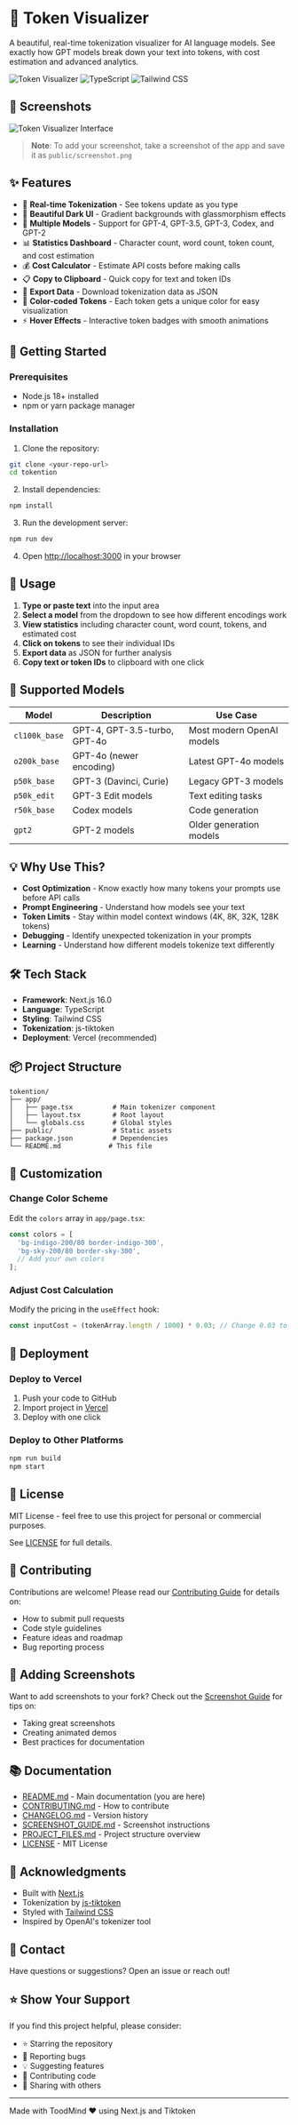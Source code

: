 # 🎨 Token Visualizer

A beautiful, real-time tokenization visualizer for AI language models. See exactly how GPT models break down your text into tokens, with cost estimation and advanced analytics.

![Token Visualizer](https://img.shields.io/badge/Next.js-16.0-black?style=for-the-badge&logo=next.js)
![TypeScript](https://img.shields.io/badge/TypeScript-5.0-blue?style=for-the-badge&logo=typescript)
![Tailwind CSS](https://img.shields.io/badge/Tailwind-3.0-38bdf8?style=for-the-badge&logo=tailwind-css)

## 📸 Screenshots

![Token Visualizer Interface](./app/images/image.png)

> **Note**: To add your screenshot, take a screenshot of the app and save it as `public/screenshot.png`

## ✨ Features

- 🎯 **Real-time Tokenization** - See tokens update as you type
- 🎨 **Beautiful Dark UI** - Gradient backgrounds with glassmorphism effects
- 🤖 **Multiple Models** - Support for GPT-4, GPT-3.5, GPT-3, Codex, and GPT-2
- 📊 **Statistics Dashboard** - Character count, word count, token count, and cost estimation
- 💰 **Cost Calculator** - Estimate API costs before making calls
- 📋 **Copy to Clipboard** - Quick copy for text and token IDs
- 💾 **Export Data** - Download tokenization data as JSON
- 🎨 **Color-coded Tokens** - Each token gets a unique color for easy visualization
- ⚡ **Hover Effects** - Interactive token badges with smooth animations

## 🚀 Getting Started

### Prerequisites

- Node.js 18+ installed
- npm or yarn package manager

### Installation

1. Clone the repository:
```bash
git clone <your-repo-url>
cd tokention
```

2. Install dependencies:
```bash
npm install
```

3. Run the development server:
```bash
npm run dev
```

4. Open [http://localhost:3000](http://localhost:3000) in your browser

## 🎯 Usage

1. **Type or paste text** into the input area
2. **Select a model** from the dropdown to see how different encodings work
3. **View statistics** including character count, word count, tokens, and estimated cost
4. **Click on tokens** to see their individual IDs
5. **Export data** as JSON for further analysis
6. **Copy text or token IDs** to clipboard with one click

## 🧠 Supported Models

| Model | Description | Use Case |
|-------|-------------|----------|
| `cl100k_base` | GPT-4, GPT-3.5-turbo, GPT-4o | Most modern OpenAI models |
| `o200k_base` | GPT-4o (newer encoding) | Latest GPT-4o models |
| `p50k_base` | GPT-3 (Davinci, Curie) | Legacy GPT-3 models |
| `p50k_edit` | GPT-3 Edit models | Text editing tasks |
| `r50k_base` | Codex models | Code generation |
| `gpt2` | GPT-2 models | Older generation models |

## 💡 Why Use This?

- **Cost Optimization** - Know exactly how many tokens your prompts use before API calls
- **Prompt Engineering** - Understand how models see your text
- **Token Limits** - Stay within model context windows (4K, 8K, 32K, 128K tokens)
- **Debugging** - Identify unexpected tokenization in your prompts
- **Learning** - Understand how different models tokenize text differently

## 🛠️ Tech Stack

- **Framework**: Next.js 16.0
- **Language**: TypeScript
- **Styling**: Tailwind CSS
- **Tokenization**: js-tiktoken
- **Deployment**: Vercel (recommended)

## 📦 Project Structure

```
tokention/
├── app/
│   ├── page.tsx          # Main tokenizer component
│   ├── layout.tsx        # Root layout
│   └── globals.css       # Global styles
├── public/               # Static assets
├── package.json          # Dependencies
└── README.md            # This file
```

## 🎨 Customization

### Change Color Scheme

Edit the `colors` array in `app/page.tsx`:

```typescript
const colors = [
  'bg-indigo-200/80 border-indigo-300',
  'bg-sky-200/80 border-sky-300',
  // Add your own colors
];
```

### Adjust Cost Calculation

Modify the pricing in the `useEffect` hook:

```typescript
const inputCost = (tokenArray.length / 1000) * 0.03; // Change 0.03 to your rate
```

## 🚀 Deployment

### Deploy to Vercel

1. Push your code to GitHub
2. Import project in [Vercel](https://vercel.com)
3. Deploy with one click

### Deploy to Other Platforms

```bash
npm run build
npm start
```

## 📝 License

MIT License - feel free to use this project for personal or commercial purposes.

See [LICENSE](./LICENSE) for full details.

## 🤝 Contributing

Contributions are welcome! Please read our [Contributing Guide](./CONTRIBUTING.md) for details on:

- How to submit pull requests
- Code style guidelines
- Feature ideas and roadmap
- Bug reporting process

## 📸 Adding Screenshots

Want to add screenshots to your fork? Check out the [Screenshot Guide](./app/images/image.png) for tips on:

- Taking great screenshots
- Creating animated demos
- Best practices for documentation

## 📚 Documentation

- [README.md](./README.md) - Main documentation (you are here)
- [CONTRIBUTING.md](./CONTRIBUTING.md) - How to contribute
- [CHANGELOG.md](./CHANGELOG.md) - Version history
- [SCREENSHOT_GUIDE.md](./SCREENSHOT_GUIDE.md) - Screenshot instructions
- [PROJECT_FILES.md](./PROJECT_FILES.md) - Project structure overview
- [LICENSE](./LICENSE) - MIT License

## 🙏 Acknowledgments

- Built with [Next.js](https://nextjs.org)
- Tokenization by [js-tiktoken](https://github.com/dqbd/tiktoken)
- Styled with [Tailwind CSS](https://tailwindcss.com)
- Inspired by OpenAI's tokenizer tool

## 📧 Contact

Have questions or suggestions? Open an issue or reach out!

## ⭐ Show Your Support

If you find this project helpful, please consider:
- ⭐ Starring the repository
- 🐛 Reporting bugs
- 💡 Suggesting features
- 🤝 Contributing code
- 📢 Sharing with others

---

Made with ToodMind ❤️ using Next.js and Tiktoken
